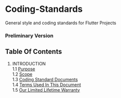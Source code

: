 # Coding-Standards
General style and coding standards for Flutter Projects

### Preliminary Version

## Table Of Contents
1. INTRODUCTION  
 1.1 [Purpose]  
 1.2 [Scope]  
 1.3 [Coding Standard Documents]  
 1.4 [Terms Used In This Document]  
 1.5 [Our Limited Lifetime Warranty]
 
<!--links-->
[Purpose]: Introduction/Purpose.md
[Scope]: Introduction/Scope.md
[Coding Standard Documents]: Introduction/Coding-Standard-Documents.md
[Terms Used In This Document]: Introduction/Terms-Used-In-This-Document.md
[Our Limited Lifetime Warranty]: Introduction/Our-Limited-Lifetime-Warranty.md
